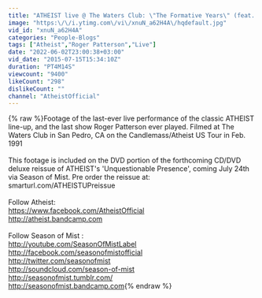 ```yaml
---
title: "ATHEIST live @ The Waters Club: \"The Formative Years\" (feat. Roger Patterson, Feb. 1991)"
image: "https:\/\/i.ytimg.com\/vi\/xnuN_a62H4A\/hqdefault.jpg"
vid_id: "xnuN_a62H4A"
categories: "People-Blogs"
tags: ["Atheist","Roger Patterson","Live"]
date: "2022-06-02T23:00:38+03:00"
vid_date: "2015-07-15T15:34:10Z"
duration: "PT4M14S"
viewcount: "9400"
likeCount: "298"
dislikeCount: ""
channel: "AtheistOfficial"
---
```

{% raw %}Footage of the last-ever live performance of the classic ATHEIST line-up, and the last show Roger Patterson ever played. Filmed at The Waters Club in San Pedro, CA on the Candlemass/Atheist US Tour in Feb. 1991<br /><br />This footage is included on the DVD portion of the forthcoming CD/DVD deluxe reissue of ATHEIST's 'Unquestionable Presence', coming July 24th via Season of Mist. Pre order the reissue at: smarturl.com/ATHEISTUPreissue<br /><br />Follow Atheist:<br /><a rel="nofollow" target="blank" href="https://www.facebook.com/AtheistOfficial">https://www.facebook.com/AtheistOfficial</a><br /><a rel="nofollow" target="blank" href="http://atheist.bandcamp.com">http://atheist.bandcamp.com</a><br /><br />Follow Season of Mist :<br /><a rel="nofollow" target="blank" href="http://youtube.com/SeasonOfMistLabel">http://youtube.com/SeasonOfMistLabel</a><br /><a rel="nofollow" target="blank" href="http://facebook.com/seasonofmistofficial">http://facebook.com/seasonofmistofficial</a><br /><a rel="nofollow" target="blank" href="http://twitter.com/seasonofmist">http://twitter.com/seasonofmist</a><br /><a rel="nofollow" target="blank" href="http://soundcloud.com/season-of-mist">http://soundcloud.com/season-of-mist</a><br /><a rel="nofollow" target="blank" href="http://seasonofmist.tumblr.com/">http://seasonofmist.tumblr.com/</a><br /><a rel="nofollow" target="blank" href="http://seasonofmist.bandcamp.com">http://seasonofmist.bandcamp.com</a>{% endraw %}
